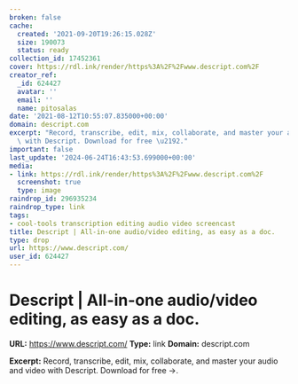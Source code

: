 ```yaml
---
broken: false
cache:
  created: '2021-09-20T19:26:15.028Z'
  size: 190073
  status: ready
collection_id: 17452361
cover: https://rdl.ink/render/https%3A%2F%2Fwww.descript.com%2F
creator_ref:
  _id: 624427
  avatar: ''
  email: ''
  name: pitosalas
date: '2021-08-12T10:55:07.835000+00:00'
domain: descript.com
excerpt: "Record, transcribe, edit, mix, collaborate, and master your audio and video\
  \ with Descript. Download for free \u2192."
important: false
last_update: '2024-06-24T16:43:53.699000+00:00'
media:
- link: https://rdl.ink/render/https%3A%2F%2Fwww.descript.com%2F
  screenshot: true
  type: image
raindrop_id: 296935234
raindrop_type: link
tags:
- cool-tools transcription editing audio video screencast
title: Descript | All-in-one audio/video editing, as easy as a doc.
type: drop
url: https://www.descript.com/
user_id: 624427
---
```


# Descript | All-in-one audio/video editing, as easy as a doc.

**URL:** https://www.descript.com/
**Type:** link
**Domain:** descript.com

**Excerpt:** Record, transcribe, edit, mix, collaborate, and master your audio and video with Descript. Download for free →.
